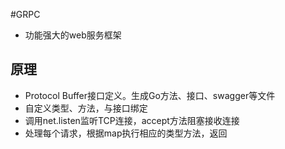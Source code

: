 #GRPC
- 功能强大的web服务框架

## 原理
- Protocol Buffer接口定义。生成Go方法、接口、swagger等文件
- 自定义类型、方法，与接口绑定
- 调用net.listen监听TCP连接，accept方法阻塞接收连接
- 处理每个请求，根据map执行相应的类型方法，返回